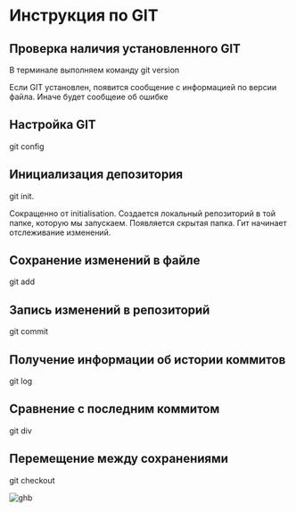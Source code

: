 # Инструкция по GIT
## Проверка наличия установленного GIT
В терминале выполняем команду git version

Если GIT установлен, появится сообщение с информацией по версии файла. Иначе будет сообщеие об ошибке

## Настройка GIT
git config
## Инициализация депозитория 
git init. 

Сокращенно от initialisation. Создается локальный репозиторий в той папке, которую мы запускаем. Появляется скрытая папка. Гит начинает отслеживание изменений. 
## Сохранение изменений в файле 
git add  

 
## Запись изменений в репозиторий
git commit 


## Получение информации об истории коммитов 
git log

 
## Сравнение с последним коммитом 
git div
## Перемещение между сохранениями 
git checkout 



![ghb](logo2.jpg)
